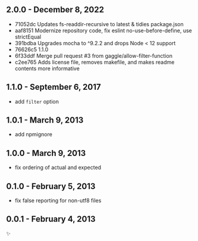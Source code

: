 2.0.0 - December 8, 2022
------------------------
* 71052dc Updates fs-readdir-recursive to latest & tidies package.json
* aaf8151 Modernize repository code, fix eslint no-use-before-define, use strictEqual
* 391bdba Upgrades mocha to ^9.2.2 and drops Node < 12 support
* 76626c5 1.1.0
* 6f33ddf Merge pull request #3 from gaggle/allow-filter-function
* c2ee765 Adds license file, removes makefile, and makes readme contents more informative

1.1.0 - September 6, 2017
-------------------------
* add `filter` option

1.0.1 - March 9, 2013
---------------------
* add npmignore

1.0.0 - March 9, 2013
---------------------
* fix ordering of actual and expected

0.1.0 - February 5, 2013
------------------------
* fix false reporting for non-utf8 files

0.0.1 - February 4, 2013
------------------------
:sparkles:
